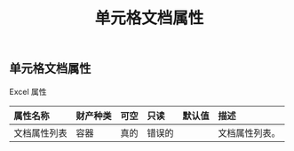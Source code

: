 ﻿---
title: 单元格文档属性
second_title: Aspose.Cells Cloud Documen
type: docs
url: /zh/specification/model/cellsdocumentproperties/
description: Aspose.Cells 云模型规范：CellsDocumentProperties。轻松处理 Excel 和其他电子表格文档，具有打开、生成、编辑、拆分、合并、比较和转换等功能
kwords: Excel，Office，电子表格，云 REST API，CellsDocumentProperties
weight: 50
---
## **单元格文档属性**

Excel 属性

|属性名称|财产种类|可空|只读|默认值|描述|
|:- |:- |:- |:- |:- |:- |
|文档属性列表|容器|真的|错误的||文档属性列表。|

